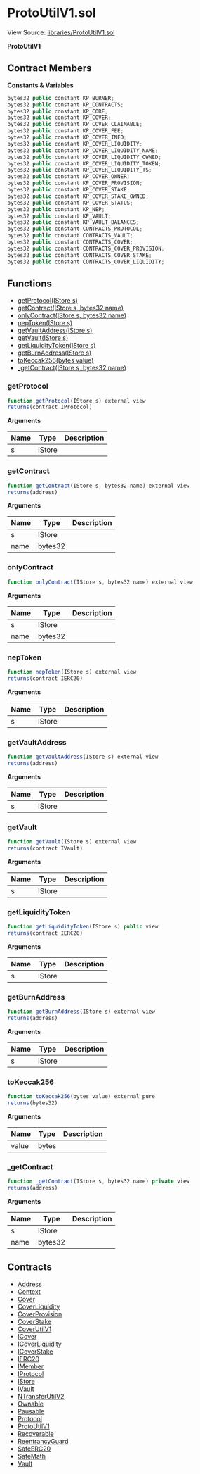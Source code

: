 # ProtoUtilV1.sol

View Source: [libraries/ProtoUtilV1.sol](../libraries/ProtoUtilV1.sol)

**ProtoUtilV1**

## Contract Members
**Constants & Variables**

```js
bytes32 public constant KP_BURNER;
bytes32 public constant KP_CONTRACTS;
bytes32 public constant KP_CORE;
bytes32 public constant KP_COVER;
bytes32 public constant KP_COVER_CLAIMABLE;
bytes32 public constant KP_COVER_FEE;
bytes32 public constant KP_COVER_INFO;
bytes32 public constant KP_COVER_LIQUIDITY;
bytes32 public constant KP_COVER_LIQUIDITY_NAME;
bytes32 public constant KP_COVER_LIQUIDITY_OWNED;
bytes32 public constant KP_COVER_LIQUIDITY_TOKEN;
bytes32 public constant KP_COVER_LIQUIDITY_TS;
bytes32 public constant KP_COVER_OWNER;
bytes32 public constant KP_COVER_PROVISION;
bytes32 public constant KP_COVER_STAKE;
bytes32 public constant KP_COVER_STAKE_OWNED;
bytes32 public constant KP_COVER_STATUS;
bytes32 public constant KP_NEP;
bytes32 public constant KP_VAULT;
bytes32 public constant KP_VAULT_BALANCES;
bytes32 public constant CONTRACTS_PROTOCOL;
bytes32 public constant CONTRACTS_VAULT;
bytes32 public constant CONTRACTS_COVER;
bytes32 public constant CONTRACTS_COVER_PROVISION;
bytes32 public constant CONTRACTS_COVER_STAKE;
bytes32 public constant CONTRACTS_COVER_LIQUIDITY;

```

## Functions

- [getProtocol(IStore s)](#getprotocol)
- [getContract(IStore s, bytes32 name)](#getcontract)
- [onlyContract(IStore s, bytes32 name)](#onlycontract)
- [nepToken(IStore s)](#neptoken)
- [getVaultAddress(IStore s)](#getvaultaddress)
- [getVault(IStore s)](#getvault)
- [getLiquidityToken(IStore s)](#getliquiditytoken)
- [getBurnAddress(IStore s)](#getburnaddress)
- [toKeccak256(bytes value)](#tokeccak256)
- [_getContract(IStore s, bytes32 name)](#_getcontract)

### getProtocol

```js
function getProtocol(IStore s) external view
returns(contract IProtocol)
```

**Arguments**

| Name        | Type           | Description  |
| ------------- |------------- | -----|
| s | IStore |  | 

### getContract

```js
function getContract(IStore s, bytes32 name) external view
returns(address)
```

**Arguments**

| Name        | Type           | Description  |
| ------------- |------------- | -----|
| s | IStore |  | 
| name | bytes32 |  | 

### onlyContract

```js
function onlyContract(IStore s, bytes32 name) external view
```

**Arguments**

| Name        | Type           | Description  |
| ------------- |------------- | -----|
| s | IStore |  | 
| name | bytes32 |  | 

### nepToken

```js
function nepToken(IStore s) external view
returns(contract IERC20)
```

**Arguments**

| Name        | Type           | Description  |
| ------------- |------------- | -----|
| s | IStore |  | 

### getVaultAddress

```js
function getVaultAddress(IStore s) external view
returns(address)
```

**Arguments**

| Name        | Type           | Description  |
| ------------- |------------- | -----|
| s | IStore |  | 

### getVault

```js
function getVault(IStore s) external view
returns(contract IVault)
```

**Arguments**

| Name        | Type           | Description  |
| ------------- |------------- | -----|
| s | IStore |  | 

### getLiquidityToken

```js
function getLiquidityToken(IStore s) public view
returns(contract IERC20)
```

**Arguments**

| Name        | Type           | Description  |
| ------------- |------------- | -----|
| s | IStore |  | 

### getBurnAddress

```js
function getBurnAddress(IStore s) external view
returns(address)
```

**Arguments**

| Name        | Type           | Description  |
| ------------- |------------- | -----|
| s | IStore |  | 

### toKeccak256

```js
function toKeccak256(bytes value) external pure
returns(bytes32)
```

**Arguments**

| Name        | Type           | Description  |
| ------------- |------------- | -----|
| value | bytes |  | 

### _getContract

```js
function _getContract(IStore s, bytes32 name) private view
returns(address)
```

**Arguments**

| Name        | Type           | Description  |
| ------------- |------------- | -----|
| s | IStore |  | 
| name | bytes32 |  | 

## Contracts

* [Address](Address.md)
* [Context](Context.md)
* [Cover](Cover.md)
* [CoverLiquidity](CoverLiquidity.md)
* [CoverProvision](CoverProvision.md)
* [CoverStake](CoverStake.md)
* [CoverUtilV1](CoverUtilV1.md)
* [ICover](ICover.md)
* [ICoverLiquidity](ICoverLiquidity.md)
* [ICoverStake](ICoverStake.md)
* [IERC20](IERC20.md)
* [IMember](IMember.md)
* [IProtocol](IProtocol.md)
* [IStore](IStore.md)
* [IVault](IVault.md)
* [NTransferUtilV2](NTransferUtilV2.md)
* [Ownable](Ownable.md)
* [Pausable](Pausable.md)
* [Protocol](Protocol.md)
* [ProtoUtilV1](ProtoUtilV1.md)
* [Recoverable](Recoverable.md)
* [ReentrancyGuard](ReentrancyGuard.md)
* [SafeERC20](SafeERC20.md)
* [SafeMath](SafeMath.md)
* [Vault](Vault.md)
